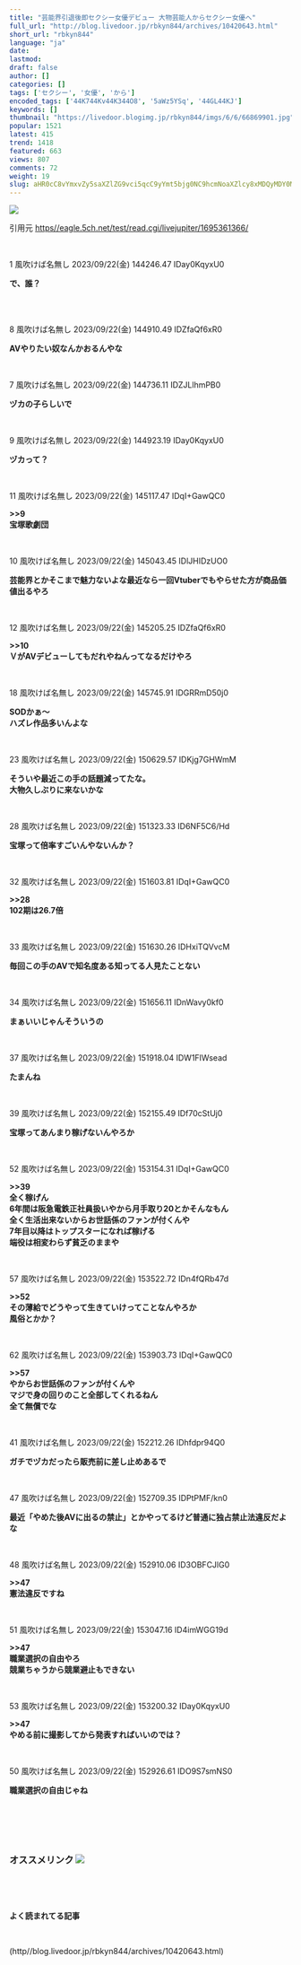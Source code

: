```yaml
---
title: "芸能界引退後即セクシー女優デビュー 大物芸能人からセクシー女優へ"
full_url: "http://blog.livedoor.jp/rbkyn844/archives/10420643.html"
short_url: "rbkyn844"
language: "ja"
date: 
lastmod: 
draft: false
author: []
categories: []
tags: ['セクシー', '女優', 'から']
encoded_tags: ['44K744Kv44K344O8', '5aWz5YSq', '44GL44KJ']
keywords: []
thumbnail: "https://livedoor.blogimg.jp/rbkyn844/imgs/6/6/66869901.jpg"
popular: 1521
latest: 415
trend: 1418
featured: 663
views: 807
comments: 72
weight: 19
slug: aHR0cC8vYmxvZy5saXZlZG9vci5qcC9yYmt5bjg0NC9hcmNoaXZlcy8xMDQyMDY0My5odG1s
---
```


![](https://livedoor.blogimg.jp/rbkyn844/imgs/6/6/66869901.jpg)

<div><p>引用元 <a href='https//eagle.5ch.net/test/read.cgi/livejupiter/1695361366/' target='_blank' title=''>https//eagle.5ch.net/test/read.cgi/livejupiter/1695361366/ </a> </p><br><p class='res1'>1 風吹けば名無し 2023/09/22(金) 144246.47 IDay0KqyxU0</p><p class='res2'><b> で、誰？ </b></p> <br> <br> <p class='res1'>8 風吹けば名無し 2023/09/22(金) 144910.49 IDZfaQf6xR0 </p> <p class='res2'><b> AVやりたい奴なんかおるんやな </b></p><br> <p class='res1'>7 風吹けば名無し 2023/09/22(金) 144736.11 IDZJLlhmPB0 </p> <p class='res2'><b> ヅカの子らしいで </b></p><br> <p class='res1'>9 風吹けば名無し 2023/09/22(金) 144923.19 IDay0KqyxU0 </p> <p class='res2'><b> ヅカって？ </b></p><br> <p class='res1'>11 風吹けば名無し 2023/09/22(金) 145117.47 IDqI+GawQC0 </p> <p class='res2'><b> >>9 <br> 宝塚歌劇団 </b></p><br> <p class='res1'>10 風吹けば名無し 2023/09/22(金) 145043.45 IDlJHIDzUO0 </p> <p class='res2'><b> 芸能界とかそこまで魅力ないよな最近なら一回Vtuberでもやらせた方が商品価値出るやろ </b></p><br> <p class='res1'>12 風吹けば名無し 2023/09/22(金) 145205.25 IDZfaQf6xR0 </p> <p class='res2'><b> >>10 <br> ＶがAVデビューしてもだれやねんってなるだけやろ </b></p><br> <p class='no-pc'></p> <p class='res1'>18 風吹けば名無し 2023/09/22(金) 145745.91 IDGRRmD50j0 </p> <p class='res2'><b> SODかぁ～ <br> ハズレ作品多いんよな </b></p><br> <p class='res1'>23 風吹けば名無し 2023/09/22(金) 150629.57 IDKjg7GHWmM </p> <p class='res2'><b> そういや最近この手の話題減ってたな。 <br> 大物久しぶりに来ないかな </b></p><br> <p class='res1'>28 風吹けば名無し 2023/09/22(金) 151323.33 ID6NF5C6/Hd </p> <p class='res2'><b> 宝塚って倍率すごいんやないんか？ </b></p><br> <p class='res1'>32 風吹けば名無し 2023/09/22(金) 151603.81 IDqI+GawQC0 </p> <p class='res2'><b> >>28 <br> 102期は26.7倍 </b></p><br> <p class='res1'>33 風吹けば名無し 2023/09/22(金) 151630.26 IDHxiTQVvcM </p> <p class='res2'><b> 毎回この手のAVで知名度ある知ってる人見たことない </b></p><br> <p class='res1'>34 風吹けば名無し 2023/09/22(金) 151656.11 IDnWavy0kf0 </p> <p class='res2'><b> まぁいいじゃんそういうの </b></p><br> <p class='res1'>37 風吹けば名無し 2023/09/22(金) 151918.04 IDW1FIWsead </p> <p class='res2'><b> たまんね </b></p><br> <p class='res1'>39 風吹けば名無し 2023/09/22(金) 152155.49 IDf70cStUj0 </p> <p class='res2'><b> 宝塚ってあんまり稼げないんやろか </b></p><br> <p class='res1'>52 風吹けば名無し 2023/09/22(金) 153154.31 IDqI+GawQC0 </p> <p class='res2'><b> >>39 <br> 全く稼げん <br> 6年間は阪急電鉄正社員扱いやから月手取り20とかそんなもん <br> 全く生活出来ないからお世話係のファンが付くんや <br> 7年目以降はトップスターになれば稼げる <br> 端役は相変わらず貧乏のままや </b></p><br> <p class='res1'>57 風吹けば名無し 2023/09/22(金) 153522.72 IDn4fQRb47d </p> <p class='res2'><b> >>52 <br> その薄給でどうやって生きていけってことなんやろか <br> 風俗とかか？ </b></p><br> <p class='res1'>62 風吹けば名無し 2023/09/22(金) 153903.73 IDqI+GawQC0 </p> <p class='res2'><b> >>57 <br> やからお世話係のファンが付くんや <br> マジで身の回りのこと全部してくれるねん <br> 全て無償でな </b></p><br> <p class='res1'>41 風吹けば名無し 2023/09/22(金) 152212.26 IDhfdpr94Q0 </p> <p class='res2'><b> ガチでヅカだったら販売前に差し止めあるで </b></p><br> <p class='res1'>47 風吹けば名無し 2023/09/22(金) 152709.35 IDPtPMF/kn0 </p> <p class='res2'><b> 最近「やめた後AVに出るの禁止」とかやってるけど普通に独占禁止法違反だよな </b></p><br> <p class='res1'>48 風吹けば名無し 2023/09/22(金) 152910.06 ID3OBFCJlG0 </p> <p class='res2'><b> >>47 <br> 憲法違反ですね </b></p><br> <p class='res1'>51 風吹けば名無し 2023/09/22(金) 153047.16 ID4imWGG19d </p> <p class='res2'><b> >>47 <br> 職業選択の自由やろ <br> 競業ちゃうから競業避止もできない </b></p><br> <p class='res1'>53 風吹けば名無し 2023/09/22(金) 153200.32 IDay0KqyxU0 </p> <p class='res2'><b> >>47 <br> やめる前に撮影してから発表すればいいのでは？ </b></p><br> <p class='res1'>50 風吹けば名無し 2023/09/22(金) 152926.61 IDO9S7smNS0 </p> <p class='res2'><b> 職業選択の自由じゃね </b></p><br> <p id='5077e33f033c4e934bb013c7c4eb8bbd'> </p><br> <br> <p class='no-pc'></p> <h3 class='linkh'>オススメリンク <img src='http//blog.livedoor.jp/rbkyn844/ftp/fusagikom-fikergh.png'></h3> <p class='link2'> </p><br> <p class='no-pc'></p> <p class='no-pc'><br><p><b>よく読まれてる記事</b></p><br></p> </div>

(http//blog.livedoor.jp/rbkyn844/archives/10420643.html)
